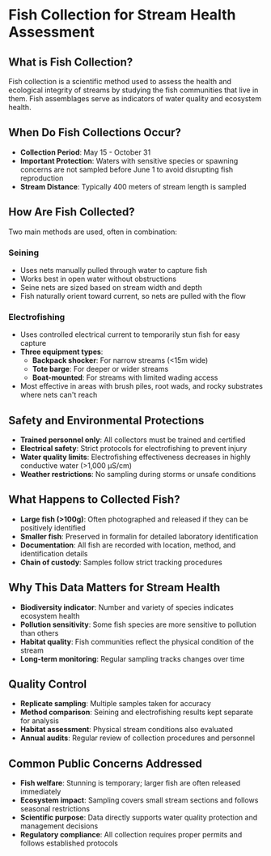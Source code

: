 # Fish Collection for Stream Health Assessment

## What is Fish Collection?
Fish collection is a scientific method used to assess the health and ecological integrity of streams by studying the fish communities that live in them. Fish assemblages serve as indicators of water quality and ecosystem health.

## When Do Fish Collections Occur?
- **Collection Period**: May 15 - October 31
- **Important Protection**: Waters with sensitive species or spawning concerns are not sampled before June 1 to avoid disrupting fish reproduction
- **Stream Distance**: Typically 400 meters of stream length is sampled

## How Are Fish Collected?
Two main methods are used, often in combination:

### Seining
- Uses nets manually pulled through water to capture fish
- Works best in open water without obstructions
- Seine nets are sized based on stream width and depth
- Fish naturally orient toward current, so nets are pulled with the flow

### Electrofishing
- Uses controlled electrical current to temporarily stun fish for easy capture
- **Three equipment types**:
  - **Backpack shocker**: For narrow streams (<15m wide)
  - **Tote barge**: For deeper or wider streams
  - **Boat-mounted**: For streams with limited wading access
- Most effective in areas with brush piles, root wads, and rocky substrates where nets can't reach

## Safety and Environmental Protections
- **Trained personnel only**: All collectors must be trained and certified
- **Electrical safety**: Strict protocols for electrofishing to prevent injury
- **Water quality limits**: Electrofishing effectiveness decreases in highly conductive water (>1,000 μS/cm)
- **Weather restrictions**: No sampling during storms or unsafe conditions

## What Happens to Collected Fish?
- **Large fish (>100g)**: Often photographed and released if they can be positively identified
- **Smaller fish**: Preserved in formalin for detailed laboratory identification
- **Documentation**: All fish are recorded with location, method, and identification details
- **Chain of custody**: Samples follow strict tracking procedures

## Why This Data Matters for Stream Health
- **Biodiversity indicator**: Number and variety of species indicates ecosystem health
- **Pollution sensitivity**: Some fish species are more sensitive to pollution than others
- **Habitat quality**: Fish communities reflect the physical condition of the stream
- **Long-term monitoring**: Regular sampling tracks changes over time

## Quality Control
- **Replicate sampling**: Multiple samples taken for accuracy
- **Method comparison**: Seining and electrofishing results kept separate for analysis
- **Habitat assessment**: Physical stream conditions also evaluated
- **Annual audits**: Regular review of collection procedures and personnel

## Common Public Concerns Addressed
- **Fish welfare**: Stunning is temporary; larger fish are often released immediately
- **Ecosystem impact**: Sampling covers small stream sections and follows seasonal restrictions
- **Scientific purpose**: Data directly supports water quality protection and management decisions
- **Regulatory compliance**: All collection requires proper permits and follows established protocols